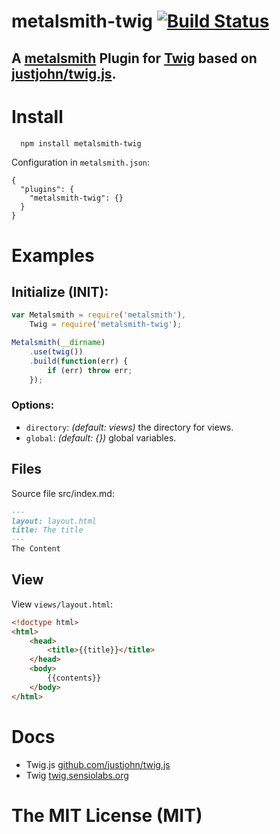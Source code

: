 metalsmith-twig [![Build Status](https://travis-ci.org/PKuebler/metalsmith-twig.svg?branch=master)](https://travis-ci.org/PKuebler/metalsmith-twig)
===========

## A [metalsmith](http://www.metalsmith.io/) Plugin for [Twig](http://twig.sensiolabs.org/) based on [justjohn/twig.js](https://github.com/justjohn/twig.js).

# Install

```bash
  npm install metalsmith-twig
```

Configuration in `metalsmith.json`:

	{
	  "plugins": {
	    "metalsmith-twig": {}
	  }
	}

# Examples

## Initialize (INIT):

```js
var Metalsmith = require('metalsmith'),
	Twig = require('metalsmith-twig');

Metalsmith(__dirname)
	.use(twig())
	.build(function(err) {
		if (err) throw err;
	});
```

### Options:

* `directory`: *(default: views)* the directory for views.
* `global`: *(default: {})* global variables.

## Files

Source file src/index.md:

```markdown
---
layout: layout.html
title: The title
---
The Content
```

## View

View `views/layout.html`:

```html
<!doctype html>
<html>
	<head>
		<title>{{title}}</title>
	</head>
	<body>
		{{contents}}
	</body>
</html>
```

# Docs

* Twig.js [github.com/justjohn/twig.js](https://github.com/justjohn/twig.js)
* Twig [twig.sensiolabs.org](http://twig.sensiolabs.org/)

# The MIT License (MIT)